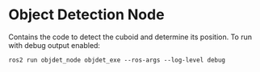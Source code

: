 # Object Detection Node

Contains the code to detect the cuboid and determine its position. To run with debug output enabled:

    ros2 run objdet_node objdet_exe --ros-args --log-level debug
